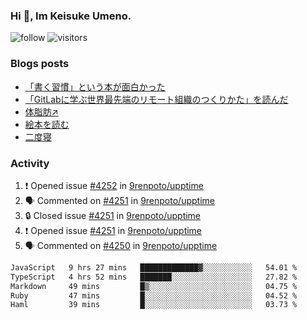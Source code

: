 ### Hi 👋, Im Keisuke Umeno.

<!--
**9renpoto/9renpoto** is a ✨ _special_ ✨ repository because its `README.md` (this file) appears on your GitHub profile.

Here are some ideas to get you started:

- 🔭 I’m currently working on ...
- 🌱 I’m currently learning ...
- 👯 I’m looking to collaborate on ...
- 🤔 I’m looking for help with ...
- 💬 Ask me about ...
- 📫 How to reach me: ...
- 😄 Pronouns: ...
- ⚡ Fun fact: ...
-->

![follow](https://img.shields.io/github/followers/9renpoto?label=Follow&style=social)
![visitors](https://komarev.com/ghpvc/?username=9renpoto&label=Profile%20views&color=0e75b6&style=flat)

### Blogs posts

<!-- BLOG-POST-LIST:START -->
- [「書く習慣」という本が面白かった](https://9renpoto.win/entry/2024/11/11/leave_a_feeling_sad)
- [「GitLabに学ぶ世界最先端のリモート組織のつくりかた」を読んだ](https://9renpoto.win/entry/2024/09/10/remote_organization)
- [体脂肪↗](https://9renpoto.win/entry/2024/08/12/gaining_fat)
- [絵本を読む](https://9renpoto.win/entry/2024/07/26/picture_book)
- [二度寝](https://9renpoto.win/entry/2024/07/18/going_back_to_sleep)
<!-- BLOG-POST-LIST:END -->

### Activity

<!--START_SECTION:activity-->
1. ❗ Opened issue [#4252](https://github.com/9renpoto/upptime/issues/4252) in [9renpoto/upptime](https://github.com/9renpoto/upptime)
2. 🗣 Commented on [#4251](https://github.com/9renpoto/upptime/issues/4251#issuecomment-2470930059) in [9renpoto/upptime](https://github.com/9renpoto/upptime)
3. 🔒 Closed issue [#4251](https://github.com/9renpoto/upptime/issues/4251) in [9renpoto/upptime](https://github.com/9renpoto/upptime)
4. ❗ Opened issue [#4251](https://github.com/9renpoto/upptime/issues/4251) in [9renpoto/upptime](https://github.com/9renpoto/upptime)
5. 🗣 Commented on [#4250](https://github.com/9renpoto/upptime/issues/4250#issuecomment-2470724581) in [9renpoto/upptime](https://github.com/9renpoto/upptime)
<!--END_SECTION:activity-->

<!--START_SECTION:waka-->

```txt
JavaScript   9 hrs 27 mins   █████████████▓░░░░░░░░░░░   54.01 %
TypeScript   4 hrs 52 mins   ███████░░░░░░░░░░░░░░░░░░   27.82 %
Markdown     49 mins         █▒░░░░░░░░░░░░░░░░░░░░░░░   04.75 %
Ruby         47 mins         █░░░░░░░░░░░░░░░░░░░░░░░░   04.52 %
Haml         39 mins         █░░░░░░░░░░░░░░░░░░░░░░░░   03.73 %
```

<!--END_SECTION:waka-->
